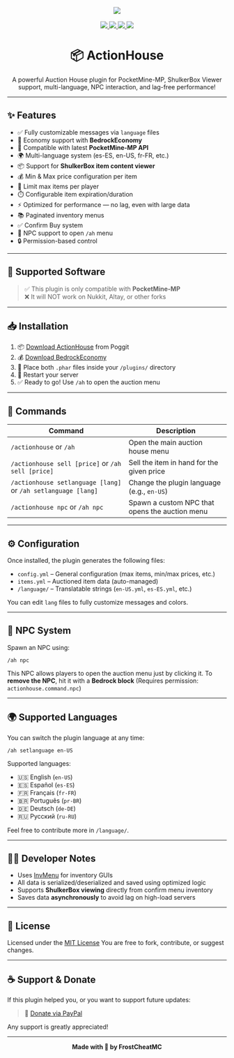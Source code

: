 <p align="center">
  <img src="https://img.shields.io/badge/plugin-ActionHouse-blueviolet?style=for-the-badge">
  <br><br>
  <a href="https://paypal.me/FrostCheatMC?country.x=CO&locale.x=es_XC">
    <img src="https://img.shields.io/badge/donate-paypal-ff69b4?style=for-the-badge&logo=paypal">
  </a>
  <a href="https://discord.gg/k8X7CG2kFv">
    <img src="https://img.shields.io/discord/365202594932719616.svg?style=for-the-badge&color=7289da&logo=discord&logoColor=white&logoWidth=12">  
  </a>
  <a href="https://poggit.pmmp.io/ci/FrostCheatMC/ActionHouse/ActionHouse">
    <img src="https://poggit.pmmp.io/ci.shield/FrostCheatMC/ActionHouse/ActionHouse?style=for-the-badge">
  </a>
  <a href="https://poggit.pmmp.io/p/ActionHouse">
    <img src="https://poggit.pmmp.io/shield.downloads/ActionHouse?style=for-the-badge">
  </a>
</p>

<h1 align="center">📦 ActionHouse</h1>
<p align="center">A powerful Auction House plugin for PocketMine-MP, ShulkerBox Viewer support, multi-language, NPC interaction, and lag-free performance!</p>

---

## ✨ Features

- ✅ Fully customizable messages via `language` files
- 💸 Economy support with **BedrockEconomy**
- 🧪 Compatible with latest **PocketMine-MP API**
- 🌍 Multi-language system (es-ES, en-US, fr-FR, etc.)
- 📦 Support for **ShulkerBox item content viewer**
- 💰 Min & Max price configuration per item
- 🎯 Limit max items per player
- ⏱️ Configurable item expiration/duration
- ⚡ Optimized for performance — no lag, even with large data
- 📚 Paginated inventory menus
- ✅ Confirm Buy system
- 👤 NPC support to open `/ah` menu
- 🔒 Permission-based control

---

## 🧱 Supported Software

> ✅ This plugin is only compatible with **PocketMine-MP**  
> ❌ It will NOT work on Nukkit, Altay, or other forks

---

## 📥 Installation

1. 📦 [Download ActionHouse](https://poggit.pmmp.io/p/ActionHouse) from Poggit
2. 💰 [Download BedrockEconomy](https://poggit.pmmp.io/p/BedrockEconomy/)
3. 📁 Place both `.phar` files inside your `/plugins/` directory
4. 🔁 Restart your server
5. ✅ Ready to go! Use `/ah` to open the auction menu

---

## 📜 Commands

| Command                                                       | Description                                    |
|---------------------------------------------------------------|------------------------------------------------|
| `/actionhouse` or `/ah`                                       | Open the main auction house menu               |
| `/actionhouse sell [price]` or `/ah sell [price]`             | Sell the item in hand for the given price      |
| `/actionhouse setlanguage [lang]` or `/ah setlanguage [lang]` | Change the plugin language (e.g., `en-US`)     |
| `/actionhouse npc` or `/ah npc`                               | Spawn a custom NPC that opens the auction menu |

---

## ⚙️ Configuration

Once installed, the plugin generates the following files:

- `config.yml` – General configuration (max items, min/max prices, etc.)
- `items.yml` – Auctioned item data (auto-managed)
- `/language/` – Translatable strings (`en-US.yml`, `es-ES.yml`, etc.)

You can edit `lang` files to fully customize messages and colors.

---

## 👤 NPC System

Spawn an NPC using:

```
/ah npc
```

This NPC allows players to open the auction menu just by clicking it.
To **remove the NPC**, hit it with a **Bedrock block**
(Requires permission: `actionhouse.command.npc`)

---

## 🌍 Supported Languages

You can switch the plugin language at any time:

```
/ah setlanguage en-US
```

Supported languages:

* 🇺🇸 English (`en-US`)
* 🇪🇸 Español (`es-ES`)
* 🇫🇷 Français (`fr-FR`)
* 🇧🇷 Português (`pr-BR`)
* 🇩🇪 Deutsch (`de-DE`)
* 🇷🇺 Русский (`ru-RU`)

Feel free to contribute more in `/language/`.

---

## 🧑‍💻 Developer Notes

* Uses [InvMenu](https://github.com/Muqsit/InvMenu) for inventory GUIs
* All data is serialized/deserialized and saved using optimized logic
* Supports **ShulkerBox viewing** directly from confirm menu inventory
* Saves data **asynchronously** to avoid lag on high-load servers

---

## 📖 License

Licensed under the [MIT License](https://github.com/FrostCheatMC/ActionHouse/blob/master/LICENSE)
You are free to fork, contribute, or suggest changes.

---

## ☕ Support & Donate

If this plugin helped you, or you want to support future updates:

> 💖 [Donate via PayPal](https://paypal.me/FrostCheatMC?country.x=CO&locale.x=es_XC)

Any support is greatly appreciated!

---

<p align="center"><b>Made with 💙 by FrostCheatMC</b></p>
